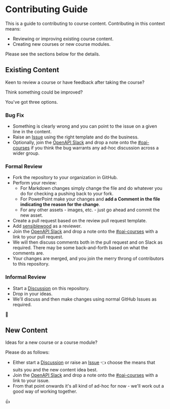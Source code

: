 # Contributing Guide

This is a guide to contributing to course content. Contributing in this context means:

- Reviewing or improving existing course content.
- Creating new courses or new course modules.

Please see the sections below for the details.

## Existing Content

Keen to review a course or have feedback after taking the course?

Think something could be improved?

You've got three options.

### Bug Fix

- Something is clearly wrong and you can point to the issue on a given line in the content.
- Raise an [Issue](https://github.com/OAI/OAI-Courses/issues/new?template=bug_report.md) using the right template and do the business.
- Optionally, join the [OpenAPI Slack](https://open-api.slack.com) and drop a note onto the [#oai-courses](https://open-api.slack.com/archives/C06E9B1S879) if you think the bug warrants any ad-hoc discussion across a wider group.

### Formal Review

- Fork the repository to your organization in GitHub.
- Perform your review:
  - For Markdown changes simply change the file and do whatever you do for checking a pushing back to your fork.
  - For PowerPoint make your changes and **add a Comment in the file indicating the reason for the change**.
  - For any other assets - images, etc. - just go ahead and commit the new asset.
- Create a pull request based on the review pull request template.
- Add [sensiblewood](https://github.com/SensibleWood) as a reviewer.
- Join the [OpenAPI Slack](https://open-api.slack.com) and drop a note onto the [#oai-courses](https://open-api.slack.com/archives/C06E9B1S879) with a link to your pull request.
- We will then discuss comments both in the pull request and on Slack as required. There may be some back-and-forth based on what the comments are.
- Your changes are merged, and you join the merry throng of contributors to this repository.

### Informal Review

- Start a [Discussion](https://github.com/OAI/OAI-Courses/discussions/new/choose) on this repository.
- Drop in your ideas.
- We'll discuss and then make changes using normal GitHub Issues as required.

:carousel_horse:

## New Content

Ideas for a new course or a course module?

Please do as follows:

- Either start a [Discussion](https://github.com/OAI/OAI-Courses/discussions/new?category=ideas) or raise an [Issue](https://github.com/OAI/OAI-Courses/issues/new?template=feature_request.md) :point_left: choose the means that suits you and the new content idea best.
- Join the [OpenAPI Slack](https://open-api.slack.com) and drop a note onto the [#oai-courses](https://open-api.slack.com/archives/C06E9B1S879) with a link to your issue.
- From that point onwards it's all kind of ad-hoc for now - we'll work out a good way of working together.

:thumbsup:
